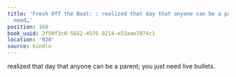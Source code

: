 ```yaml
---
title: 'Fresh Off the Boat: : realized that day that anyone can be a parent; you just
  need…'
position: 160
book_uuid: 2f50f3c0-5652-4576-9214-e53aae7074c1
location: '920'
source: kindle
---
```


realized that day that anyone can be a parent; you just need live bullets.